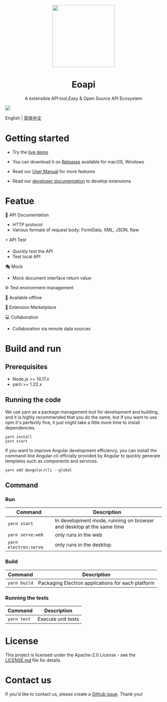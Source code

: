 <p align="center">
  <a href="https://github.com/eolinker/eoapi">
    <img width="200" src="./images/logo.png">
  </a>
</p>
<h1 align="center">Eoapi</h1>
<div align="center">
A extensible API tool,Easy & Open Source API Ecosystem
</div>

![](https://docs.eoapi.io/images/eoapi-demo-en.png)

English | [简体中文](README.md)

# Getting started

- Try the [live demo](https://demo.eoapi.io/)

- You can download it on [Releases](https://github.com/eolinker/eoapi/releases) available for macOS, Windows

- Read our [User Manual](https://docs.eoapi.io) for more features
- Read our [developer documentation](https://developer.eoapi.io) to develop extensions

# Featue

📃 API Documentation

- HTTP protocol
- Various formats of request body: FormData, XML, JSON, Raw

⚡ API Test

- Quickly test the API
- Test local API

🎭 Mock
- Mock document interface return value

🌐 Test environment management

📶 Available offline

🌱 Extension Marketplace

💻 Collaboration
- Collaboration via remote data sources

# Build and run

## Prerequisites

- Node.js >= 14.17.x
- yarn >= 1.22.x

## Running the code

We use yarn as a package management tool for development and building, and it is highly recommended that you do the same, but if you want to use npm it's perfectly fine, it just might take a little more time to install dependencies.

```
yarn install
yarn start
```

If you want to improve Angular development efficiency, you can install the command-line Angular-cli officially provided by Angular to quickly generate templates such as components and services.

```
yarn add @angular/cli --global
```

## Command

### Run

| Command               | Description                                                          |
| --------------------- | -------------------------------------------------------------------- |
| `yarn start`          | In development mode, running on browser and desktop at the same time |
| `yarn serve:web`      | only runs in the web                                                 |
| `yarn electron:serve` | only runs in the desktop                                             |

### Build

| Command      | Description                                       |
| ------------ | ------------------------------------------------- |
| `yarn build` | Packaging Electron applications for each platform |

### Running the tests

| Command     | Description        |
| ----------- | ------------------ |
| `yarn test` | Execute unit tests |

# License

This project is licensed under the Apache-2.0 License - see the [LICENSE.md](LICENSE) file for details

# Contact us

If you'd like to contact us, please create a [Github issue](https://github.com/eolinker/eoapi/issues). Thank you!
